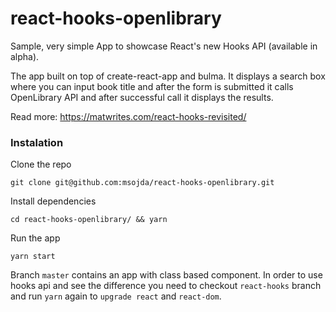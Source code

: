 # react-hooks-openlibrary

Sample, very simple App to showcase React's new Hooks API (available in alpha).

The app built on top of create-react-app and bulma. 
It displays a search box where you can input book title and after the form is submitted it calls OpenLibrary API and after successful call it displays the results.

Read more: https://matwrites.com/react-hooks-revisited/

### Instalation

Clone the repo
```
git clone git@github.com:msojda/react-hooks-openlibrary.git
```

Install dependencies
```
cd react-hooks-openlibrary/ && yarn
```

Run the app
```
yarn start
```

Branch `master` contains an app with class based component. In order to use hooks api and see the difference you need to
checkout `react-hooks` branch and run `yarn` again to `upgrade react` and `react-dom`.
